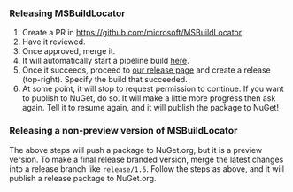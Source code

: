 ### Releasing MSBuildLocator

1. Create a PR in https://github.com/microsoft/MSBuildLocator
2. Have it reviewed.
3. Once approved, merge it.
4. It will automatically start a pipeline build [here](https://dev.azure.com/devdiv/DevDiv/_build?definitionId=11881).
5. Once it succeeds, proceed to [our release page](https://dev.azure.com/devdiv/DevDiv/_release?_a=releases&view=mine&definitionId=408) and create a release (top-right). Specify the build that succeeded.
6. At some point, it will stop to request permission to continue. If you want to publish to NuGet, do so. It will make a little more progress then ask again. Tell it to resume again, and it will publish the package to NuGet!

### Releasing a non-preview version of MSBuildLocator

The above steps will push a package to NuGet.org, but it is a preview version. To make a final release branded version, merge the latest changes into a release branch like `release/1.5`. Follow the steps as above, and it will publish a release package to NuGet.org.